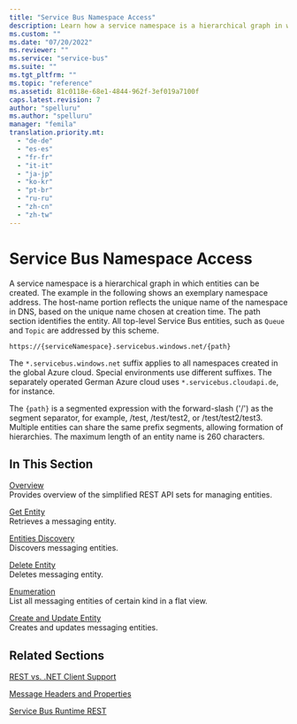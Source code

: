 ```yaml
---
title: "Service Bus Namespace Access"
description: Learn how a service namespace is a hierarchical graph in which entities can be created.
ms.custom: ""
ms.date: "07/20/2022"
ms.reviewer: ""
ms.service: "service-bus"
ms.suite: ""
ms.tgt_pltfrm: ""
ms.topic: "reference"
ms.assetid: 81c0118e-68e1-4844-962f-3ef019a7100f
caps.latest.revision: 7
author: "spelluru"
ms.author: "spelluru"
manager: "femila"
translation.priority.mt: 
  - "de-de"
  - "es-es"
  - "fr-fr"
  - "it-it"
  - "ja-jp"
  - "ko-kr"
  - "pt-br"
  - "ru-ru"
  - "zh-cn"
  - "zh-tw"
---
```

# Service Bus Namespace Access

A service namespace is a hierarchical graph in which entities can be created. The example in the following shows an exemplary namespace address. The host-name portion reflects the unique name of the namespace in DNS, based on the unique name chosen at creation time. The path section identifies the entity. All top-level Service Bus entities, such as `Queue` and `Topic` are addressed by this scheme.  

```  
https://{serviceNamespace}.servicebus.windows.net/{path}  
```  
The `*.servicebus.windows.net` suffix applies to all namespaces created in the global Azure cloud. Special environments use different suffixes. The separately operated German Azure cloud uses `*.servicebus.cloudapi.de`, for instance. 

The `{path}` is a segmented expression with the forward-slash ('/') as the segment separator, for example, /test, /test/test2, or /test/test2/test3. Multiple entities can share the same 
prefix segments, allowing formation of hierarchies. The maximum length of an entity name is 260 characters.  
  
## In This Section  

 [Overview](overview.md)  
 Provides overview of the simplified REST API sets for managing entities.  
  
 [Get Entity](get-entity.md)  
 Retrieves a messaging entity.  
  
 [Entities Discovery](entities-discovery.md)  
 Discovers messaging entities.  
  
 [Delete Entity](delete-entity.md)  
 Deletes messaging entity.  
  
 [Enumeration](enumeration.md)  
 List all messaging entities of certain kind in a flat view.  
  
 [Create and Update Entity](update-entity.md)  
 Creates and updates messaging entities.  
  
## Related Sections  
 [REST vs. .NET Client Support](rest-dotnet-client-support.md)  
  
 [Message Headers and Properties](message-headers-and-properties.md)  
  
 [Service Bus Runtime REST](service-bus-runtime-rest.md)
